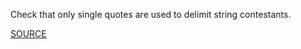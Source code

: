 Check that only single quotes are used to delimit string contestants.

[SOURCE](https://github.com/jimhester/lintr)
